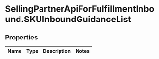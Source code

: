 # SellingPartnerApiForFulfillmentInbound.SKUInboundGuidanceList

## Properties
Name | Type | Description | Notes
------------ | ------------- | ------------- | -------------



